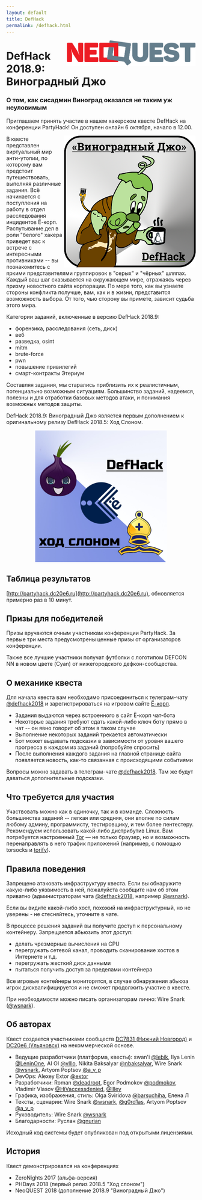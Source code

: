 ```yaml
---
layout: default
title: DefHack
permalink: /defhack.html
---
```


<img src="images/defhack/neoquest-logo.png" alt="NeoQUEST" style="height:70px; float: right; margin-left: 5px;"/>

# DefHack 2018.9: Виноградный Джо
### О том, как сисадмин Виноград оказался не таким уж неуловимым

Приглашаем принять участие в нашем хакерском квесте DefHack на конференции PartyHack! Он доступен онлайн 6 октября, начало в 12.00.

<img src="images/defhack/defhack2018.9-grape-joe.png" alt="Виноградный Джо" style="width:350px; float: right; margin-left: 5px;"/>

В квесте представлен виртуальный мир анти-утопии, по которому вам предстоит путешествовать, выполняя различные задания. Всё начинается с поступления на работу в отдел расследования инцидентов Ё-корп. Распутывание дел в роли "белого" хакера приведет вас к встрече с интересными противниками -- вы познакомитесь с яркими представителями группировок в "серых" и "чёрных" шляпах. Каждый ваш шаг сказывается на окружающем мире, отражаясь через призму новостного сайта корпорации. По мере того, как вы узнаете стороны конфликта получше, вам, как и в жизни, представится возможность выбора. От того, чью сторону вы примете, зависит судьба этого мира.

Категории заданий, включенные в версию DefHack 2018.9:

- форензика, расследования (сеть, диск)
- веб
- разведка, osint
- mitm
- brute-force
- pwn
- повышение привилегий
- смарт-контракты Этериум

Составляя задания, мы старались приблизить их к реалистичным, потенциально возможным ситуациям. Большинство заданий, надеемся, полезны и для отработки базовых методов атаки, и понимания возможных методов защиты.

DefHack 2018.9: Виноградный Джо является первым дополнением к оригинальному релизу DefHack 2018.5: Ход Слоном.

<div style="text-align: center"><img src="images/defhack/defhack2018.5-bishops-move.jpg" alt="Ход Слоном" style="width:350px;"/></div>

## Таблица результатов

[http://partyhack.dc20e6.ru](http://partyhack.dc20e6.ru), обновляется примерно раз в 10 минут.

## Призы для победителей

Призы вручаются очным участникам конференции PartyHack. За первые три места предусмотрены ценные призы от организаторов конференции.

Также все лучшие участники получат футболки с логотипом DEFCON NN в новом цвете (Cyan) от нижегородского дефкон-сообщества.

## О механике квеста

Для начала квеста вам необходимо присоединиться к телеграм-чату [@defhack2018](https://t.me/defhack2018) и зарегистрироваться на игровом сайте [Ё-корп](https://yo-corp.ru).

* Задания выдаются через встроенного в сайт Ё-корп чат-бота
* Некоторые задания требуют сдать какой-либо ключ боту прямо в чат -- он явно говорит об этом в таком случае
* Выполнение некоторых заданий трекается автоматически
* Бот может выдавать подсказки в зависимости от уровня вашего прогресса в каждом из заданий (попробуйте спросить)
* После выполнения каждого задания на главной странице сайта появляется новость, как-то связанная с происходящими событиями

Вопросы можно задавать в телеграм-чате [@defhack2018](https://t.me/defhack2018). Там же будут даваться дополнительные подсказки.

## Что требуется для участия

Участвовать можно как в одиночку, так и в команде. Сложность большинства заданий -- легкая или средняя, они вполне по силам любому админу, программисту, тестировщику, и тем более пентестеру. Рекомендуем использовать какой-либо дистрибутив Linux. Вам потребуется настроенный [Tor](https://torproject.org) — не только браузер, но и возможность перенаправлять в него трафик приложений (например, с помощью torsocks и [torify](https://linux.die.net/man/1/torify)).

## Правила поведения

Запрещено атаковать инфраструктуру квеста. Если вы обнаружите какую-либо уязвимость в ней, пожалуйста сообщите нам об этом приватно (администраторам чата [@defhack2018](https://t.me/defhack2018), например [@wsnark](https://t.me/wsnark)).

Если вы видите какой-либо хост, похожий на инфраструктурный, но не уверены - не стесняйтесь, уточните в чате.

В процессе решения заданий вы получите доступ к персональному контейнеру. Запрещается абьюзить этот доступ:

- делать чрезмерные вычисления на CPU
- перегружать сетевой канал, проводить сканирование хостов в Интернете и т.д.
- перегружать жесткий диск данными
- пытаться получить доступ за пределами контейнера

Все игровые контейнеры мониторятся, в случае обнаружения абьюза игрок дисквалифицируется и не сможет продолжить участие в квесте.

При необходимости можно писать организаторам лично: Wire Snark ([@wsnark](https://t.me/wsnark)).

## Об авторах

Квест создается участниками сообществ [DC7831 (Нижний Новгород)](http://defcon-nn.ru) и [DC20e6 (Ульяновск)](https://dc20e6.ru) на некоммерческой основе.

* Ведущие разработчики (платформа, квесты): swan'i [@lebik](https://t.me/lebik), Ilya Lenin [@LeninOne](https://t.me/LeninOne), AI OI [@vlllo](https://t.me/vlllo), Nikita Baksalyar [@nbaksalyar](https://t.me/nbaksalyar), Wire Snark [@wsnark](https://t.me/wsnark), Artyom Poptsov [@a_v_p](https://t.me/a_v_p)
* DevOps: Alexey Extor [@extor](https://t.me/extor)
* Разработчики: Roman [@deadroot](https://t.me/deadroot), Egor Podmokov [@podmokov](https://t.me/podmokov), Vladimir Vlasov [@HiVaccessdenied](https://t.me/HiVaccessdenied), [@Illey](https://t.me/Illey)
* Графика, изображения, стиль: Olga Sviridova [@barsuchiha](https://t.me/barsuchiha), Елена Л
* Тексты, сценарии: Wire Snark [@wsnark](https://t.me/wsnark), [@g0rd1as](https://t.me/g0rd1as), Artyom Poptsov [@a_v_p](https://t.me/a_v_p)
* Руководитель: Wire Snark [@wsnark](https://t.me/wsnark)
* Благодарности: Руслан [@gnurian](https://t.me/gnurian)

Исходный код системы будет опубликован под открытыми лицензиями.

## История

Квест демонстрировался на конференциях

* ZeroNights 2017 (альфа-версия)
* PHDays 2018 (первый релиз 2018.5 "Ход слоном")
* NeoQUEST 2018 (дополнение 2018.9 "Виноградный Джо")


